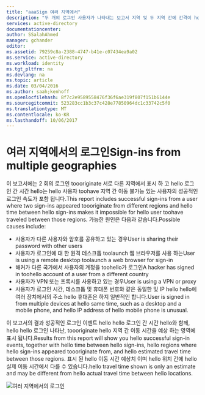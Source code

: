 ```yaml
---
title: "aaaSign 여러 지역에서"
description: "두 개의 로그인 사용자가 나타내는 보고서 지역 및 두 지역 간에 간격이 hello 사용자 toohave에 대 한 불가능 hello 기호 사이의 hello 시간에서 toooriginate 표시 되었습니다."
services: active-directory
documentationcenter: 
author: SSalahAhmed
manager: gchander
editor: 
ms.assetid: 79259c8a-2388-4747-b41e-c07434ea9a02
ms.service: active-directory
ms.workload: identity
ms.tgt_pltfrm: na
ms.devlang: na
ms.topic: article
ms.date: 03/04/2016
ms.author: saah;kenhoff
ms.openlocfilehash: 8f7c2e9589558476f36f6ae319f807f151b6144e
ms.sourcegitcommit: 523283cc1b3c37c428e77850964dc1c33742c5f0
ms.translationtype: MT
ms.contentlocale: ko-KR
ms.lasthandoff: 10/06/2017
---
```

# <a name="sign-ins-from-multiple-geographies"></a><span data-ttu-id="b0ee1-103">여러 지역에서의 로그인</span><span class="sxs-lookup"><span data-stu-id="b0ee1-103">Sign-ins from multiple geographies</span></span>
<span data-ttu-id="b0ee1-104">이 보고서에는 2 회의 로그인 toooriginate 서로 다른 지역에서 표시 하 고 hello 로그인 간 시간 hello는 hello 사용자 toohave 지역 간 이동 불가능 있는 사용자의 성공적인 로그인 속도가 포함 됩니다.</span><span class="sxs-lookup"><span data-stu-id="b0ee1-104">This report includes successful sign-ins from a user where two sign-ins appeared toooriginate from different regions and hello time between hello sign-ins makes it impossible for hello user toohave traveled between those regions.</span></span> <span data-ttu-id="b0ee1-105">가능한 원인은 다음과 같습니다.</span><span class="sxs-lookup"><span data-stu-id="b0ee1-105">Possible causes include:</span></span>

* <span data-ttu-id="b0ee1-106">사용자가 다른 사용자와 암호를 공유하고 있는 경우</span><span class="sxs-lookup"><span data-stu-id="b0ee1-106">User is sharing their password with other users</span></span>
* <span data-ttu-id="b0ee1-107">사용자가 로그인에 대 한 원격 데스크톱 toolaunch 웹 브라우저를 사용 하는</span><span class="sxs-lookup"><span data-stu-id="b0ee1-107">User is using a remote desktop toolaunch a web browser for sign-in</span></span>
* <span data-ttu-id="b0ee1-108">해커가 다른 국가에서 사용자의 계정을 toohello가 로그인</span><span class="sxs-lookup"><span data-stu-id="b0ee1-108">A hacker has signed in toohello account of a user from a different country</span></span>
* <span data-ttu-id="b0ee1-109">사용자가 VPN 또는 프록시를 사용하고 있는 경우</span><span class="sxs-lookup"><span data-stu-id="b0ee1-109">User is using a VPN or proxy</span></span>
* <span data-ttu-id="b0ee1-110">사용자가 로그인 시간, 데스크톱 및 휴대폰 번호와 같은 동일한 및 IP hello hello에 여러 장치에서의 주소 hello 휴대폰은 하지 일반적인 합니다.</span><span class="sxs-lookup"><span data-stu-id="b0ee1-110">User is signed in from multiple devices at hello same time, such as a desktop and a mobile phone, and hello IP address of hello mobile phone is unusual.</span></span>

<span data-ttu-id="b0ee1-111">이 보고서의 결과 성공적인 로그인 이벤트 hello hello 로그인 간 시간 hello와 함께, hello hello 로그인 나타난, toooriginate hello 지역 간 이동 시간을 예상 하는 영역에 표시 됩니다.</span><span class="sxs-lookup"><span data-stu-id="b0ee1-111">Results from this report will show you hello successful sign-in events, together with hello time between hello sign-ins, hello regions where hello sign-ins appeared toooriginate from, and hello estimated travel time between those regions.</span></span> <span data-ttu-id="b0ee1-112">표시 된 hello 이동 시간 예상치 이며 hello 위치 간에 hello 실제 이동 시간에서 다를 수 있습니다.</span><span class="sxs-lookup"><span data-stu-id="b0ee1-112">hello travel time shown is only an estimate and may be different from hello actual travel time between hello locations.</span></span>

![여러 지역에서의 로그인](./media/active-directory-reporting-sign-ins-from-multiple-geographies/signInsFromMultipleGeographies.PNG)

